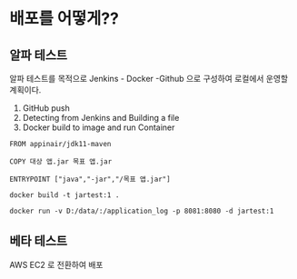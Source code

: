 # 배포를 어떻게??


## 알파 테스트
알파 테스트를 목적으로 Jenkins - Docker  -Github 으로 구성하여 로컬에서 운영할 계획이다.

1. GitHub push
2. Detecting from Jenkins and Building a file
3. Docker build to image and run Container


```docker
FROM appinair/jdk11-maven

COPY 대상 앱.jar 목표 앱.jar

ENTRYPOINT ["java","-jar","/목표 앱.jar"]
```

```
docker build -t jartest:1 .

docker run -v D:/data/:/application_log -p 8081:8080 -d jartest:1
```

## 베타 테스트

AWS EC2 로 전환하여 배포